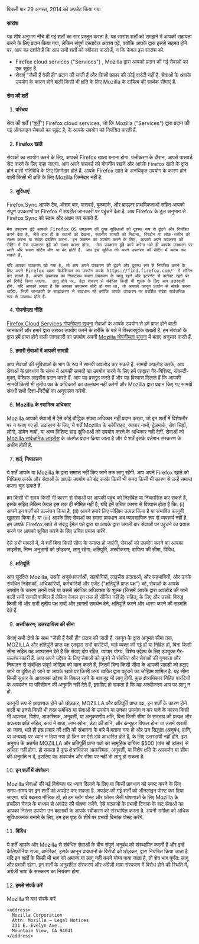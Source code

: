 पिछली बार 29 अगस्त, 2014 को अपडेट किया गया

#### सारांश

यह शीर्ष अनुभाग नीचे दी गई शर्तों का सार प्रस्तुत करता है. यह सारांश शर्तों को समझने में आपकी सहायता करने के लिए प्रदान किया गया, लेकिन संपूर्ण दस्तावेज़ अवश्य पढ़ें, क्योंकि आपके द्वारा इससे सहमत होने पर, आप यह दर्शाते हैं कि आप सभी शर्तों को स्वीकार करते हैं, न कि केवल इस सारांश को.

- Firefox cloud services ("Services") , Mozilla द्वारा आपको प्रदान की गई सेवाओं का एक सुईट है.
- सेवाएं "जैसी हैं वैसी ही" प्रदान की जाती हैं और किसी प्रकार की कोई वारंटी नहीं है. सेवाओं के आपके उपयोग के कारण होने वाली किसी भी क्षति के लिए Mozilla के दायित्व की सार्थक सीमाएं हैं.

#### सेवा की शर्तें

1. #### परिचय

  सेवा की शर्तें ("<u>शर्तें</u>") Firefox cloud services, जो कि Mozilla ("Services") द्वारा प्रदान की गई ऑनलाइन सेवाओं का सुईट है, के आपके उपयोग को नियंत्रित करती हैं.

2. #### Firefox खाते

  सेवाओं का उपयोग करने के लिए, आपको Firefox खाता बनाना होगा.  पंजीकरण के दौरान, आपसे पासवर्ड सेट करने के लिए कहा जाएगा. आप अपने पासवर्ड को गोपनीय रखने और आपके Firefox खाते के द्वारा होने वाली गतिविधि के लिए ज़िम्मेदार होते हैं. आपके Firefox खाते के अनधिकृत उपयोग के कारण होने वाली किसी भी क्षति के लिए Mozilla ज़िम्मेदार नहीं है.

3. #### सुविधाएं

  Firefox Sync आपके टैब, ऑसम बार, पासवर्ड, बुकमार्क, और ब्राउज़र प्राथमिकताओं सहित आपको संपूर्ण उपकरणों पर Firefox में संग्रहीत जानकारी पर पहुंचने देता है. आप Firefox के टूल अनुभाग से Firefox Sync को सक्षम और अक्षम कर सकते हैं.

    मेरा उपकरण ढूंढें आपको Firefox OS उपकरण की कुछ सुविधाओं को दूरस्थ रूप से ढूंढने और नियंत्रित करने देता है, जैसे हाल ही के स्थानों को देखना, स्थानीय सामग्री को मिटाना, रिंगटोन या लॉक-स्क्रीन को सक्षम करना या संदेश प्रदर्शित करना. इन फ़ंक्शन का उपयोग करने के लिए, आपको अपने उपकरण की सेटिंग में मेरा उपकरण ढूंढें को सक्षम करना होगा.  मेरा उपकरण ढूंढें कार्य करेगा भले ही आपके उपकरण पर ध्वनि और स्थान सेटिंग मौन या बंद होती है. आप इस सुविधा को अपने उपकरण की सेटिंग में अक्षम कर सकते हैं.

    यदि आपका उपकरण खो गया है, तो आप अपने उपकरण को ढूंढने और दूरस्थ रूप से नियंत्रित करने के लिए अपने Firefox खाता क्रेडेंशियल का उपयोग करके https://find.firefox.com/' में लॉगिन कर सकते हैं. आपके उपकरण का निकटस्थ स्थान उपकरण के चालू रहने और इंटरनेट से कनेक्ट रहने पर हमें रिपोर्ट किया जाएगा.  लागू होने पर, डेटा संचरण से संबंधित किसी भी शुल्क के लिए आप उत्तरदायी होंगे. यदि आपको लगता है कि आपका उपकरण चोरी हो गया था, तो आपको कानून प्रवर्तन से संपर्क करना चाहिए. निजी जानकारी के साझाकरण से सावधान रहें क्योंकि आपके उपकरण पर प्रदर्शित संदेश सार्वजनिक रूप से उपलब्ध होते हैं.

4. #### गोपनीयता नीति

  [Firefox Cloud Services गोपनीयता सूचना](https://www.mozilla.org/privacy/firefox-cloud/) सेवाओं के आपके उपयोग से हमें प्राप्त होने वाली जानकारी और हमारे द्वारा उसका उपयोग करने के तरीके के बारे में विस्तारपूर्वक बताती है. हम सेवाओं के द्वारा हमें प्राप्त होने वाली जानकारी का उपयोग अपनी [Mozilla गोपनीयता सूचना](https://www.mozilla.org/privacy/) में बताए अनुसार करते हैं.

5. #### हमारी सेवाओं में आपकी सामग्री

  आप सेवाओं की सुविधाओं के भाग के रूप में सामग्री अपलोड कर सकते हैं. सामग्री अपलोड करके, आप सेवाओं के प्रावधान के संबंध में आपकी सामग्री का उपयोग करने के लिए हमें एतद्वारा गैर-विशिष्ट, रॉयल्टी-मुक्त, वैश्विक लाइसेंस प्रदान करते हैं. आप यह प्रस्तुत करते हैं और यह विश्वास दिलाते हैं कि आपकी सामग्री किसी भी तृतीय पक्ष के अधिकारों का उल्लंघन नहीं करेगी और Mozilla द्वारा प्रदान किए गए सामग्री संबंधी सभी दिशा-निर्देशों का अनुपालन करेगी.

6. #### Mozilla के स्वामित्व अधिकार

  Mozilla आपको सेवाओं में ऐसे कोई बौद्धिक संपदा अधिकार नहीं प्रदान करता, जो इन शर्तों में विशेषतौर पर न बताए गए हों. उदाहरण के लिए, ये शर्तें Mozilla के कॉपीराइट, व्यापार नामों, ट्रेडमार्क, सेवा चिह्नों, लोगो, डोमेन नामों, या अन्य विशिष्ट ब्रांड सुविधाओं को उपयोग करने के अधिकार नहीं देतीं. सेवाओं को [Mozilla सार्वजनिक लाइसेंस](https://www.mozilla.org/MPL/) के अंतर्गत प्रदान किया जाता है और ये शर्तें इसके वर्तमान संस्करण के अधीन होती हैं.

7. #### शर्त; निष्कासन

  ये शर्तें आपके या Mozilla के द्वारा समाप्त नहीं किए जाने तक लागू रहेंगी. आप अपने Firefox खाते को निष्क्रिय करके और सेवाओं के आपके उपयोग को बंद करके किसी भी समय किसी भी कारण से उन्हें समाप्त करना चुन सकते हैं.

  हम किसी भी समय किसी भी कारण से सेवाओं पर आपकी पहुंच को निलंबित या निष्कासित कर सकते हैं, इसके सहित लेकिन केवल इस तक ही सीमित नहीं है, यदि हमें उचित कारण से विश्वास होता है कि: (i) आपने इन शर्तों को उल्लंघन किया है, (ii) आपने हमारे लिए जोख़िम उत्पन्न किया है या संभावित कानूनी खुलासा किया है; या (iii) आपके लिए सेवाओं का हमारा प्रावधान अब व्यावसायिक रूप से व्यवहार्य नहीं है. हम आपके Firefox खाते से संबद्ध ईमेल पते द्वारा या आपके द्वारा अगली बार सेवाओं पर पहुंचने का प्रयास करने पर आपको सूचित करने के लिए उचित प्रयास करेंगे.

  ऐसे सभी मामलों में, ये शर्तें बिना किसी सीमा के समाप्त हो जाएंगी, सेवाओं को उपयोग करने का आपका लाइसेंस, निम्न अनुभागों को छोड़कर, लागू रहेगा: क्षतिपूर्ति, अस्वीकरण; दायित्व की सीमा, विविध.

8. #### क्षतिपूर्ति

  आप सुरक्षित Mozilla, उसके अनुबंधकर्ताओं, सहयोगियों, लाइसेंस प्रदाताओं, और सहभागियों, और उनके संबंधित निदेशकों, अधिकारियों, कर्मचारियों और एजेंट ("क्षतिपूर्ति प्राप्त पक्ष") को, सेवाओं के आपके उपयोग के कारण लगने वाले या उससे संबंधित अधिवक्ता के शुल्क (जिसमें आपके द्वारा अपलोड की जाने वाली सभी सामग्री शामिल हैं लेकिन केवल इन तक ही सीमित नहीं है) सहित, के लिए और उसके विरुद्ध किसी भी और सभी तृतीय पक्ष दावों और लागतों समर्थन देने, क्षतिपूर्ति करने और धारण करने की सहमति देते हैं.

9. #### अस्वीकरण; उत्तरदायित्व की सीमा

  सेवाएं सभी दोषों के साथ "जैसी हैं वैसी ही"  प्रदान की जाती हैं. कानून के द्वारा अनुमत सीमा तक, MOZILLA और क्षतिपूर्ति प्राप्त पक्ष एतद्वारा सभी वारंटियों, चाहे व्यक्त की गई हों या निहित हों, बिना किसी सीमा सहित यह आश्वासन देते हैं कि सेवाएं दोष रहित, व्यापार योग्‍य, विशेष उद्देश्य के लिए उपयुक्त गैर-उल्लंघनकारी हैं. आप अपने उद्देश्य के लिए सेवाओं को चुनने से संबंधित और सेवाओं की गुणवत्ता और निष्‍पादन से संबंधित संपूर्ण जोख़िम को वहन करते हैं, जिसमें बिना किसी सीमा के आपकी सामग्री को हटाए जाने या दूषित हो जाने या आपके खाते पर किसी अन्य व्यक्ति द्वारा पहुंचने का जोख़िम शामिल है. यह सीमा किसी सुधार के आवश्‍यक उद्देश्य के विफल रहने के बावजूद भी लागू होगी. कुछ क्षेत्राधिकार निहित वारंटियों के अपवर्जन या परिसीमन की अनुमति नहीं देते हैं, इसलिए हो सकता है कि यह अस्वीकरण आप पर लागू न हो.

  कानूनी रूप से आवश्‍यक होने को छोड़कर, MOZILLA और क्षतिपूर्ति प्राप्त पक्ष, इन शर्तों के कारण होने वाली या इनसे किसी भी तरह संबंधित या सेवाओं के उपयोग या उनका उपयोग न कर पाने के कारण किसी भी अप्रत्यक्ष, विशेष, आकस्मिक, अनुवर्ती, या अनुकरणीय क्षति, बिना किसी सीमा के सद्भाव की प्रत्यक्ष और अप्रत्यक्ष क्षति सहित, कार्य में बाधा, लाभ खोना, डेटा की हानि, और कंप्‍यूटर विफल होना या उसमें खराबी आ जाना, भले ही इस प्रकार की क्षति की संभावना के बारे में बताया गया हो और उन सिद्धांत (अनुबंध, हानि, या अन्यथा) पर ध्यान न दिया गया हो जिन पर ऐसे दावे आधारित होते हैं, के लिए उत्तरदायी नहीं होंगे. इस अनुबंध के अंतर्गत MOZILLA और क्षतिपूर्ति प्राप्त पक्षों का सामूहिक दायित्व $500 (पांच सौ डॉलर) से अधिक नहीं होगा. हो सकता है कुछ क्षेत्राधिकार आकस्‍मिक, अनुवर्ती, या विशेष क्षति के अपवर्जन या सीमा की अनुमति न दें, इसलिए यह अपवर्जन और सीमा पर नहीं भी लागू हो सकता है.

10. #### इन शर्तों में संशोधन

  Mozilla सेवाओं की नई विशेषता पर ध्‍यान दिलाने के लिए या किसी प्रावधान को स्‍पष्ट करने के लिए समय-समय पर इन शर्तों को अपडेट कर सकता है. अपडेट की गई शर्तों को ऑनलाइन पोस्‍ट कर दिया जाएगा. यदि बदलाव मौलिक हों, तो हम ब्लॉग पोस्ट और फ़ोरम जैसी घोषणाओं के लिए Mozilla के प्रचलित चैनल के माध्यम से अपडेट की घोषणा करेंगे. ऐसे बदलावों के प्रभावी दिनांक के बाद सेवाओं का आपका निरंतर उपयोग उन बदलावों के आपके स्वीकरण को संस्थापित करता है. अपनी समीक्षा को अधिक सुविधाजनक बनाने के लिए, हम इस पृष्ठ के शीर्ष पर प्रभावी दिनांक पोस्ट करेंगे.

11. #### विविध

  ये शर्तें आपके और Mozilla से संबंधित सेवाओं के बीच संपूर्ण अनुबंध को संस्थापित करती हैं और इन्हें कैलिफ़ोर्निया राज्य, अमेरिका, इसके कानून प्रावधानों के विरोधों को छोड़कर, द्वारा नियंत्रित किया जाता है. यदि इन शर्तों के किसी भी भाग को अमान्य या लागू नहीं करने योग्य पाया जाता है, तो शेष भाग पूर्णत: लागू और प्रभावी रहेगा. इन शर्तों के अनुवादित संस्करण और अंग्रेज़ी भाषा संस्करण में विरोध होने की स्थिति में, अंग्रेज़ी भाषा के संस्करण का नियंत्रण होगा.

12. #### हमसे संपर्क करें

  Mozilla से यहां संपर्क करें

    <address>
      Mozilla Corporation 
      Attn: Mozilla – Legal Notices 
      331 E. Evelyn Ave., 
      Mountain View, CA 94041 
    </address>

